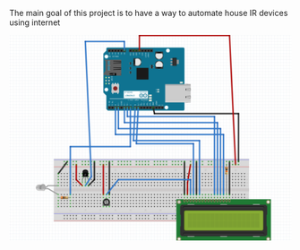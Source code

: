 The main goal of this project is to have a way to automate house IR devices using internet


![alt tag](https://github.com/lferst/HouseAutomations/blob/master/arduinoProject/Arduino.png)


